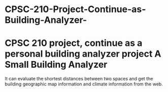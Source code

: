 # CPSC-210-Project-Continue-as-Building-Analyzer-
CPSC 210 project, continue as a personal building analyzer project
A Small Building Analyzer 
=================
It can evaluate the shortest distances between two spaces and get the building geographic 
map information and climate information from the web.
